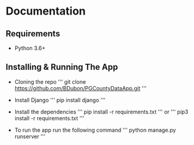 # Documentation

## Requirements
- Python 3.6+

## Installing & Running The App
- Cloning the repo
'''
git clone https://github.com/BDubon/PGCountyDataApp.git
'''

- Install Django
'''
pip install django
'''

- Install the dependencies
'''
pip install -r requirements.txt
'''
or
'''
pip3 install -r requirements.txt
'''

- To run the app run the following command
'''
python manage.py runserver
'''

